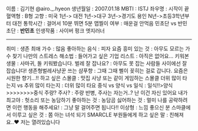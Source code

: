 이름 : 김기현 @airo._.hyeon
생년월일 : 2007.01.18
MBTI : ISTJ
좌우명 : 시작이 끝
혈액형 : B형
고향 : 미국 1년-> 대전 1년->대구 3년->경기도 용인 N년->초등3학년부터 대전
통학시간 : 걸어서 10분 뛰면 5분
맵찔이 여부 : 매운걸 안먹음
민초단 vs 반민초단 : **반민초**
인생작품 : 사이버 펑크 엣지러너
___
취미 : 생존
최애 가수 :  많음
좋아하는 음식 : 피자
요즘 흥미 있는 것 : 아무도 모르는 가수 찾기
나만의 스트레스 해소법 : 
들어가고 싶은 기업 리스트 : 아직은 없어요...
키워본 생물 : 사마귀, 돌 키워봤습니다.
벌레 잘 잡나요? : 아무도 못 잡는 사람들 사이에선 잘 잡습니다! 생존형벌레사냥꾼
쓰는 샴푸향 : 그때 그때 삘이 꽂히는 걸로 갑니다. 요즘은 시원한 향기...!!
하고 싶은 스몰클 : 맛집 사냥 또는 같이 게임하는 스몰클
더위 많이 타는지 vs 추위 많이 타는지 : 더위 많이 타요
중식 vs 양식 vs 일식 : 일식!!>양식>>>>>>>>중식
주량? 주사? : 주량 반병, 주사는 자는거..?
난 이건 자신 있어요 내가 최고야 : 헛소리 또는 농담하기
좋아하는 것 : 농담곰
싫어하는 것 : 멀미
나를 공략하려면 이런 행동을 해주세요! : 그냥 말 걸어주면 됩니다!!
이상형 : 느낌 좋으신 분
스마클에서 이루고 싶은 것 : 쫌 아는 녀석 되기
SMARCLE 부원들에게 하고 싶은 말 : 친해져요..♥ 저는 열려있습니다
